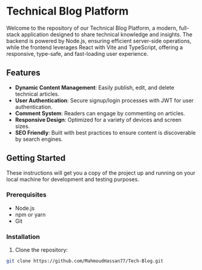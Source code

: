 # Technical Blog Platform

Welcome to the repository of our Technical Blog Platform, a modern, full-stack application designed to share technical knowledge and insights. The backend is powered by Node.js, 
ensuring efficient server-side operations, while the frontend leverages React with Vite and TypeScript, 
offering a responsive, type-safe, and fast-loading user experience.

## Features

- **Dynamic Content Management**: Easily publish, edit, and delete technical articles.
- **User Authentication**: Secure signup/login processes with JWT for user authentication.
- **Comment System**: Readers can engage by commenting on articles.
- **Responsive Design**: Optimized for a variety of devices and screen sizes.
- **SEO Friendly**: Built with best practices to ensure content is discoverable by search engines.

## Getting Started

These instructions will get you a copy of the project up and running on your local machine for development and testing purposes.

### Prerequisites

- Node.js
- npm or yarn
- Git

### Installation

1. Clone the repository:

```bash
git clone https://github.com/MahmoudHassan77/Tech-Blog.git
